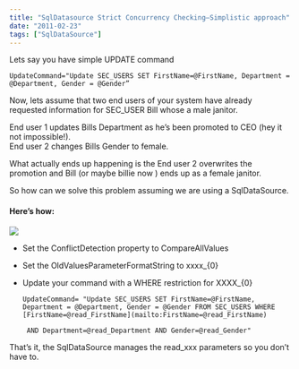 ```yaml
---
title: "SqlDatasource Strict Concurrency Checking–Simplistic approach"
date: "2011-02-23"
tags: ["SqlDataSource"]
---
```


Lets say you have simple UPDATE command

    UpdateCommand="Update SEC_USERS SET FirstName=@FirstName, Department = @Department, Gender = @Gender”

Now, lets assume that two end users of your system have already requested information for SEC_USER Bill whose a male janitor.

End user 1 updates Bills Department as he’s been promoted to CEO (hey it not impossible!).  
End user 2 changes Bills Gender to female.

What actually ends up happening is the End user 2 overwrites the promotion and Bill (or maybe billie now ) ends up as a female janitor.

So how can we solve this problem assuming we are using a SqlDataSource.

#### Here’s how:

![](/images//blog/image.axd?picture=image_thumb_24.png)

  * Set the ConflictDetection property to CompareAllValues 
  * Set the OldValuesParameterFormatString to xxxx_{0}
  * Update your command with a WHERE restriction for XXXX_{0}

        UpdateCommand= "Update SEC_USERS SET FirstName=@FirstName, Department = @Department, Gender = @Gender FROM SEC_USERS WHERE [FirstName=@read_FirstName](mailto:FirstName=@read_FirstName)
    
         AND Department=@read_Department AND Gender=@read_Gender"

That’s it, the SqlDataSource manages the read_xxx parameters so you don’t have to.
